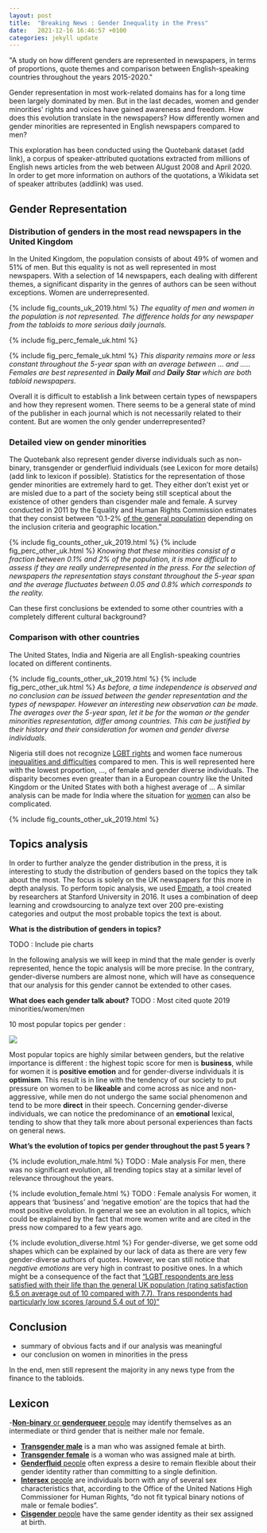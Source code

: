 ```yaml
---
layout: post
title:  "Breaking News : Gender Inequality in the Press"
date:   2021-12-16 16:46:57 +0100
categories: jekyll update
---
```


"A study on how different genders are represented in newspapers, in terms of proportions, quote themes and comparison between English-speaking countries throughout the years 2015-2020."

Gender representation in most work-related domains has for a long time been largely dominated by men. But in the last decades, women and gender minorities' rights and voices have gained awareness and freedom. How does this evolution translate in the newspapers? How differently women and gender minorities are represented in English newspapers compared to men?

This exploration has been conducted using the Quotebank dataset (add link), a corpus of speaker-attributed quotations extracted from millions of English news articles from the web between AUgust 2008 and April 2020. In order to get more information on authors of the quotations, a Wikidata set of speaker attributes (addlink) was used.

## Gender Representation

### Distribution of genders in the most read newspapers in the United Kingdom

In the United Kingdom, the population consists of about 49% of women and 51% of men. But this equality is not as well represented in most newspapers. With a selection of 14 newspapers, each dealing with different themes, a significant disparity in the genres of authors can be seen without exceptions. Women are underrepresented.

{% include fig_counts_uk_2019.html %} 
_The equality of men and women in the population is not represented. The difference holds for any newspaper from the tabloids to more serious daily journals._


{% include fig_perc_female_uk.html %} 

{% include fig_perc_female_uk.html %}
_This disparity remains more or less constant throughout the 5-year span with an average between … and ….. Females are best represented in **Daily Mail** and **Daily Star** which are both tabloid newspapers._

Overall it is difficult to establish a link between certain types of newspapers and how they represent women. There seems to be a general state of mind of the publisher in each journal which is not necessarily related to their content.
But are women the only gender underrepresented?


### Detailed view on gender minorities
The Quotebank also represent gender diverse individuals such as non-binary, transgender or genderfluid individuals (see Lexicon for more details)(add link to lexicon if possible). Statistics for the representation of those gender minorities are extremely hard to get. They either don’t exist yet or are misled due to a part of the society being still sceptical about the existence of other genders than cisgender male and female. A survey conducted in 2011 by the Equality and Human Rights Commission estimates that they consist between “0.1-2% [of the general population](https://doi.org/10.1016/j.ecl.2019.01.001) depending on the inclusion criteria and geographic location."


{% include fig_counts_other_uk_2019.html %} 
{% include fig_perc_other_uk.html %}
_Knowing that these minorities consist of a fraction between 0.1% and 2% of the population, it is more difficult to assess if they are really underrepresented in the press. For the selection of newspapers the representation stays constant throughout the 5-year span and the average fluctuates between 0.05 and 0.8% which corresponds to the reality._

Can these first conclusions be extended to some other countries with a completely different cultural background?

### Comparison with other countries

The United States, India and Nigeria are all English-speaking countries located on different continents.

{% include fig_counts_other_uk_2019.html %} 
{% include fig_perc_other_uk.html %}
_As before, a time independence is observed and no conclusion can be issued between the gender representation and the types of newspaper. However an interesting new observation can be made. The averages over the 5-year span, let it be for the woman or the gender minorities representation, differ among countries. This can be justified by their history  and their consideration for women and gender diverse individuals._

Nigeria still does not recognize [LGBT rights](https://en.wikipedia.org/wiki/LGBT_rights_in_Nigeria) and women face numerous [inequalities and difficulties](https://en.wikipedia.org/wiki/Women_in_Nigeria) compared to men. This is well represented here with the lowest proportion, …,  of female and gender diverse individuals. The disparity becomes even greater than in a European country like the United Kingdom or the United States with both a highest average of … A similar analysis can be made for India where the situation for [women](https://en.wikipedia.org/wiki/Women_in_India) can also be complicated. 

{% include fig_counts_other_uk_2019.html %} 






## Topics analysis
In order to further analyze the gender distribution in the press, it is interesting to study the distribution of genders based on the topics they talk about the most. The focus is solely on the UK newspapers for this more in depth analysis.
To perform topic analysis, we used  [Empath](https://hci.stanford.edu/publications/2016/ethan/empath-chi-2016.pdf), a tool created by researchers at Stanford University in 2016. It uses a combination of deep learning and crowdsourcing to analyze text over 200 pre-existing categories and output the most probable topics the text is about.


**What is the distribution of genders in topics?**

TODO : Include pie charts

In the following analysis we will keep in mind that the male gender is overly represented, hence the topic analysis will be more precise. In the contrary, gender-diverse numbers are almost none, which will have as consequence that our analysis for this gender cannot be extended to other cases. 

**What does each gender talk about?**
TODO : Most cited quote 2019 minorities/women/men

10 most popular topics per gender : 

<img src=”/docs/_includes/word_cloud.png”>

Most popular topics are highly similar between genders, but the relative importance is different : the highest topic score for men is **business**, while for women it is **positive emotion** and for gender-diverse individuals it is **optimism**. 
This result is in line with the tendency of our society to put pressure on women to be **likeable** and come across as nice and non-aggressive, while men do not undergo the same social phenomenon and tend to be more **direct** in their speech.
Concerning gender-diverse individuals, we can notice the predominance of an **emotional** lexical, tending to show that they talk more about personal experiences than facts on general news.

**What’s the evolution of topics per gender throughout the past 5 years ?**

{% include evolution_male.html %}
TODO : Male analysis
For men, there was no significant evolution, all trending topics stay at a similar level of relevance throughout the years.

{% include evolution_female.html %}
TODO : Female analysis
For women, it appears that ‘business’ and ‘negative emotion’ are the topics that had the most positive evolution.  In general we see an evolution in all topics, which could be explained by the fact that more women write and are cited in the press now compared to a few years ago.

{% include evolution_diverse.html %}
For gender-diverse, we get some odd shapes which can be explained by our lack of data as there are very few gender-diverse authors of quotes. However, we can still notice that *negative emotions* are very high in contrast to positive ones. In a  which might be a consequence of the fact that [“LGBT respondents are less satisfied with their life than the general UK population (rating satisfaction 6.5 on average out of 10 compared with 7.7). Trans respondents had particularly low scores (around 5.4 out of 10)”](https://www.gov.uk/government/publications/national-lgbt-survey-summary-report/national-lgbt-survey-summary-report)


## Conclusion
- summary of obvious facts and if our analysis was meaningful
- our conclusion on women in minorities in the press

In the end, men still represent the majority in any news type from the finance to the tabloids.

## Lexicon

-[**Non-binary** or **genderqueer** people](https://en.wikipedia.org/wiki/Non-binary_gender)  may identify themselves as an intermediate or third gender that is neither male nor female. 
- [**Transgender male**](https://en.wikipedia.org/wiki/Trans_man) is a man who was assigned female at birth.
- [**Transgender female**](https://en.wikipedia.org/wiki/Trans_woman) is a woman who was assigned male at birth. 
- [**Genderfluid** people](https://en.wikipedia.org/wiki/Non-binary_gender) often express a desire to remain flexible about their gender identity rather than committing to a single definition.
- [**Intersex** people](https://en.wikipedia.org/wiki/Intersex) are individuals born with any of several sex characteristics that, according to the Office of the United Nations High Commissioner for Human Rights, “do not fit typical binary notions of male or female bodies”.
- [**Cisgender** people](https://en.wikipedia.org/wiki/Cisgender) have the same gender identity as their sex assigned at birth. 
